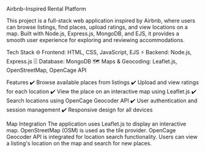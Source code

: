 Airbnb-Inspired Rental Platform

This project is a full-stack web application inspired by Airbnb, where users can browse listings, find places, upload ratings, and view locations on a map. Built with Node.js, Express.js, MongoDB, and EJS, it provides a smooth user experience for exploring and reviewing accommodations.

Tech Stack
🌐 Frontend: HTML, CSS, JavaScript, EJS
⚡ Backend: Node.js, Express.js
🗄️ Database: MongoDB
🗺️ Maps & Geocoding: Leaflet.js, OpenStreetMap, OpenCage API

Features
✔️ Browse available places from listings
✔️ Upload and view ratings for each location
✔️ View the place on an interactive map using Leaflet.js
✔️ Search locations using OpenCage Geocoder API
✔️ User authentication and session management
✔️ Responsive design for all devices

Map Integration
The application uses Leaflet.js to display an interactive map.
OpenStreetMap (OSM) is used as the tile provider.
OpenCage Geocoder API is integrated for location search functionality.
Users can view a listing's location on the map and search for new places.
